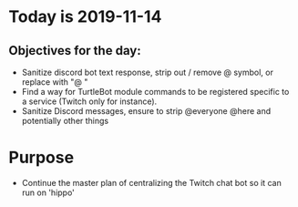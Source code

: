 # Today is 2019-11-14

## Objectives for the day:

- Sanitize discord bot text response, strip out / remove @ symbol, or replace with "@ "
- Find a way for TurtleBot module commands to be registered specific to a service (Twitch only for instance).
- Sanitize Discord messages, ensure to strip @everyone @here and potentially other things


# Purpose

- Continue the master plan of centralizing the Twitch chat bot so it can run on 'hippo'

